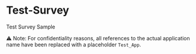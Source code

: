 # Test-Survey
Test Survey Sample

⚠️ Note: For confidentiality reasons, all references to the actual application name have been replaced with a placeholder `Test_App`.
